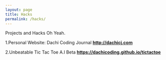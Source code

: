 ```yaml
---
layout: page
title: Hacks
permalink: /hacks/
---
```


Projects and Hacks Oh Yeah.

1.Personal Website: Dachi Coding Journal
**http://dachicj.com**

2.Unbeatable Tic Tac Toe A.I Beta
**https://dachicoding.github.io/tictactoe**



